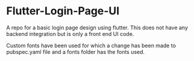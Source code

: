 # Flutter-Login-Page-UI
A repo for a basic login page design using flutter.
This does not have any backend integration but is only a front end UI code.

Custom fonts have been used for which a change has been made to pubspec.yaml file and a fonts folder has the fonts used.
